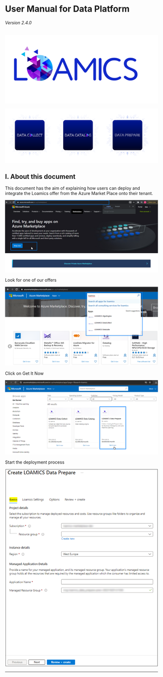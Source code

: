 # User Manual for Data Platform

###### Version 2.4.0

![main_screen](user_manual/imgs/offers_logo.png "")

![pda_offer_logo](user_manual/imgs/collect-catalog-prepare-v2.png "")

## I. About this document
This document has the aim of explaining how users can deploy and integrate the Loamics offer from the Azure Market Place onto their tenant. 

![main_screen](user_manual/imgs/Select_offer_from_Azure1.png "")

Look for one of our offers

![main_screen](user_manual/imgs/Select_offer_from_Azure2.png "")

Click on Get It Now

![main_screen](user_manual/imgs/Select_offer_from_Azure3.png "")

Start the deployment process

![main_screen](user_manual/imgs/basics_tab.png "")


---
